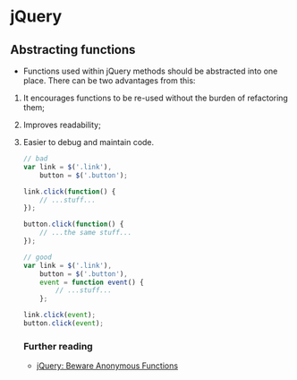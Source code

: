 # jQuery

## Abstracting functions

- Functions used within jQuery methods should be abstracted into one place.
There can be two advantages from this:
1. It encourages functions to be re-used without the burden of refactoring them;
2. Improves readability;
3. Easier to debug and maintain code.

    ```javascript
    // bad
    var link = $('.link'),
        button = $('.button');

    link.click(function() {
        // ...stuff...
    });

    button.click(function() {
        // ...the same stuff...
    });

    // good
    var link = $('.link'),
        button = $('.button'),
        event = function event() {
            // ...stuff...
        };

    link.click(event);
    button.click(event);
    ```

    ### Further reading

    - [jQuery: Beware Anonymous Functions](http://learn.jquery.com/code-organization/beware-anonymous-functions)